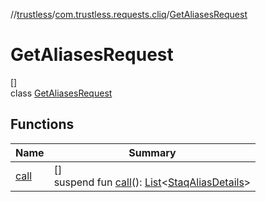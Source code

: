 //[trustless](../../../index.md)/[com.trustless.requests.cliq](../index.md)/[GetAliasesRequest](index.md)

# GetAliasesRequest

[]\
class [GetAliasesRequest](index.md)

## Functions

| Name | Summary |
|---|---|
| [call](call.md) | []<br>suspend fun [call](call.md)(): [List](https://kotlinlang.org/api/latest/jvm/stdlib/kotlin.collections/-list/index.html)&lt;[StaqAliasDetails](../-staq-alias-details/index.md)&gt; |
